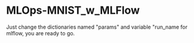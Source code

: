 # MLOps-MNIST_w_MLFlow
 
Just change the dictionaries named "params" and variable "run_name for mlflow,
you are ready to go.